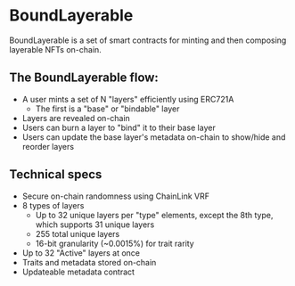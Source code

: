 # BoundLayerable

BoundLayerable is a set of smart contracts for minting and then composing layerable NFTs on-chain.

## The BoundLayerable flow:

-   A user mints a set of N "layers" efficiently using ERC721A
    -   The first is a "base" or "bindable" layer
-   Layers are revealed on-chain
-   Users can burn a layer to "bind" it to their base layer
-   Users can update the base layer's metadata on-chain to show/hide and reorder layers

## Technical specs

-   Secure on-chain randomness using ChainLink VRF
-   8 types of layers
    -   Up to 32 unique layers per "type" elements, except the 8th type, which supports 31 unique layers
    -   255 total unique layers
    -   16-bit granularity (~0.0015%) for trait rarity
-   Up to 32 "Active" layers at once
-   Traits and metadata stored on-chain
-   Updateable metadata contract
